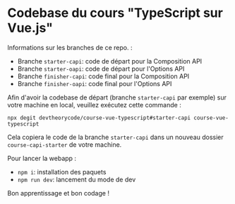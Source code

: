 # Codebase du cours "TypeScript sur Vue.js"

Informations sur les branches de ce repo. :
- Branche `starter-capi`: code de départ pour la Composition API
- Branche `starter-oapi`: code de départ pour l'Options API
- Branche `finisher-capi`: code final pour la Composition API
- Branche `finisher-oapi`: code final pour l'Options API

Afin d'avoir la codebase de départ (branche `starter-capi` par exemple) sur votre machine en local, veuillez exécutez cette commande :
```
npx degit devtheorycode/course-vue-typescript#starter-capi course-vue-typescript
```

Cela copiera le code de la branche `starter-capi` dans un nouveau dossier `course-capi-starter` de votre machine.

Pour lancer la webapp :
- `npm i`: installation des paquets
- `npm run dev`: lancement du mode de dev

Bon apprentissage et bon codage !